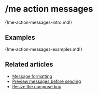# /me action messages

{!me-action-messages-intro.md!}

## Examples

{!me-action-messages-examples.md!}

## Related articles

* [Message formatting](/help/format-your-message-using-markdown)
* [Preview messages before sending](/help/preview-your-message-before-sending)
* [Resize the compose box](/help/resize-the-compose-box)
